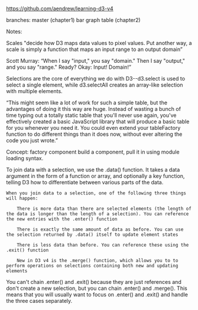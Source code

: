 https://github.com/aendrew/learning-d3-v4

branches: 
    master (chapter1)
        bar graph
    table (chapter2)


Notes: 

Scales
"decide how D3 maps data values to pixel values. Put another way, a scale is simply a function that maps an input range to an output domain”

Scott Murray:
“When I say "input," you say "domain." Then I say "output," and you say "range." Ready? Okay:
Input! Domain!”


Selections are the core of everything we do with D3--d3.select is used to select a single element, while d3.selectAll creates an array-like selection with multiple elements.


“This might seem like a lot of work for such a simple table, but the advantages of doing it this way are huge. Instead of wasting a bunch of time typing out a totally static table that you'll never use again, you've effectively created a basic JavaScript library that will produce a basic table for you whenever you need it. You could even extend your tableFactory function to do different things than it does now, without ever altering the code you just wrote.”

Concept: 
  factory component
    build a component, pull it in using module loading syntax.


To join data with a selection, we use the .data() function. It takes a data argument in the form of a function or array, and optionally a key function, telling D3 how to differentiate between various parts of the data.

    When you join data to a selection, one of the following three things will happen:

        There is more data than there are selected elements (the length of the data is longer than the length of a selection). You can reference the new entries with the .enter() function

        There is exactly the same amount of data as before. You can use the selection returned by .data() itself to update element states
        
        There is less data than before. You can reference these using the .exit() function
        
        New in D3 v4 is the .merge() function, which allows you to to perform operations on selections containing both new and updating elements
        
You can't chain .enter() and .exit() because they are just references and don't create a new selection, but you can chain .enter() and .merge(). This means that you will usually want to focus on .enter() and .exit() and handle the three cases separately.